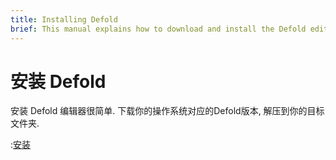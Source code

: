```yaml
---
title: Installing Defold
brief: This manual explains how to download and install the Defold editor for your operating system.
---
```


# 安装 Defold

安装 Defold 编辑器很简单. 下载你的操作系统对应的Defold版本, 解压到你的目标文件夹.

:[安装](../shared/install.md)